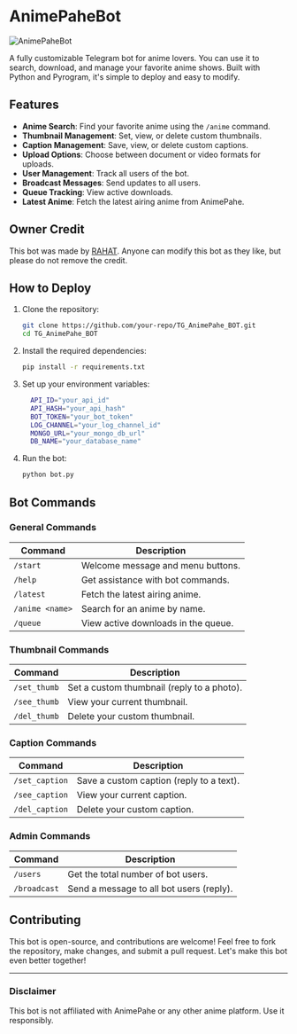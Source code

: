 # AnimePaheBot

![AnimePaheBot](https://envs.sh/aWO.jpg)

A fully customizable Telegram bot for anime lovers. You can use it to search, download, and manage your favorite anime shows. Built with Python and Pyrogram, it's simple to deploy and easy to modify.

## Features
- **Anime Search**: Find your favorite anime using the `/anime` command.
- **Thumbnail Management**: Set, view, or delete custom thumbnails.
- **Caption Management**: Save, view, or delete custom captions.
- **Upload Options**: Choose between document or video formats for uploads.
- **User Management**: Track all users of the bot.
- **Broadcast Messages**: Send updates to all users.
- **Queue Tracking**: View active downloads.
- **Latest Anime**: Fetch the latest airing anime from AnimePahe.

## Owner Credit
This bot was made by [RAHAT](https://t.me/r4h4t_69). Anyone can modify this bot as they like, but please do not remove the credit.

## How to Deploy
1. Clone the repository:
   ```bash
   git clone https://github.com/your-repo/TG_AnimePahe_BOT.git
   cd TG_AnimePahe_BOT
   ```

2. Install the required dependencies:
   ```bash
   pip install -r requirements.txt
   ```

3. Set up your environment variables:
   ```bash
     API_ID="your_api_id"
     API_HASH="your_api_hash"
     BOT_TOKEN="your_bot_token"
     LOG_CHANNEL="your_log_channel_id"
     MONGO_URL="your_mongo_db_url"
     DB_NAME="your_database_name"
   ```

4. Run the bot:
   ```bash
   python bot.py
   ```

## Bot Commands

### General Commands
| Command             | Description                                   |
|---------------------|-----------------------------------------------|
| `/start`            | Welcome message and menu buttons.            |
| `/help`             | Get assistance with bot commands.            |
| `/latest`           | Fetch the latest airing anime.               |
| `/anime <name>`     | Search for an anime by name.                 |
| `/queue`            | View active downloads in the queue.          |

### Thumbnail Commands
| Command             | Description                                   |
|---------------------|-----------------------------------------------|
| `/set_thumb`        | Set a custom thumbnail (reply to a photo).   |
| `/see_thumb`        | View your current thumbnail.                 |
| `/del_thumb`        | Delete your custom thumbnail.                |

### Caption Commands
| Command             | Description                                   |
|---------------------|-----------------------------------------------|
| `/set_caption`      | Save a custom caption (reply to a text).     |
| `/see_caption`      | View your current caption.                   |
| `/del_caption`      | Delete your custom caption.                  |

### Admin Commands
| Command             | Description                                   |
|---------------------|-----------------------------------------------|
| `/users`            | Get the total number of bot users.           |
| `/broadcast`        | Send a message to all bot users (reply).     |

## Contributing
This bot is open-source, and contributions are welcome! Feel free to fork the repository, make changes, and submit a pull request. Let's make this bot even better together!

---
### Disclaimer
This bot is not affiliated with AnimePahe or any other anime platform. Use it responsibly.
